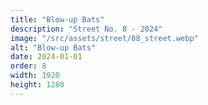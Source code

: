 ```yaml
---
title: "Blow-up Bats"
description: "Street No. 8 - 2024"
image: "/src/assets/street/08_street.webp"
alt: "Blow-up Bats"
date: 2024-01-01
order: 8
width: 1920
height: 1280
---
```

